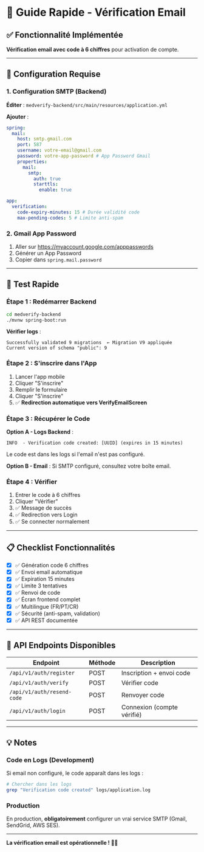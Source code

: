 # 🚀 Guide Rapide - Vérification Email

## ✅ Fonctionnalité Implémentée

**Vérification email avec code à 6 chiffres** pour activation de compte.

---

## 🔧 Configuration Requise

### 1. Configuration SMTP (Backend)

**Éditer** : `medverify-backend/src/main/resources/application.yml`

**Ajouter** :

```yaml
spring:
  mail:
    host: smtp.gmail.com
    port: 587
    username: votre-email@gmail.com
    password: votre-app-password # App Password Gmail
    properties:
      mail:
        smtp:
          auth: true
          starttls:
            enable: true

app:
  verification:
    code-expiry-minutes: 15 # Durée validité code
    max-pending-codes: 5 # Limite anti-spam
```

### 2. Gmail App Password

1. Aller sur https://myaccount.google.com/apppasswords
2. Générer un App Password
3. Copier dans `spring.mail.password`

---

## 🧪 Test Rapide

### Étape 1 : Redémarrer Backend

```bash
cd medverify-backend
./mvnw spring-boot:run
```

**Vérifier logs** :

```
Successfully validated 9 migrations  ← Migration V9 appliquée
Current version of schema "public": 9
```

### Étape 2 : S'inscrire dans l'App

1. Lancer l'app mobile
2. Cliquer "S'inscrire"
3. Remplir le formulaire
4. Cliquer "S'inscrire"
5. ✅ **Redirection automatique vers VerifyEmailScreen**

### Étape 3 : Récupérer le Code

**Option A - Logs Backend** :

```
INFO  - Verification code created: [UUID] (expires in 15 minutes)
```

Le code est dans les logs si l'email n'est pas configuré.

**Option B - Email** :
Si SMTP configuré, consultez votre boîte email.

### Étape 4 : Vérifier

1. Entrer le code à 6 chiffres
2. Cliquer "Vérifier"
3. ✅ Message de succès
4. ✅ Redirection vers Login
5. ✅ Se connecter normalement

---

## 📋 Checklist Fonctionnalités

- [x] ✅ Génération code 6 chiffres
- [x] ✅ Envoi email automatique
- [x] ✅ Expiration 15 minutes
- [x] ✅ Limite 3 tentatives
- [x] ✅ Renvoi de code
- [x] ✅ Écran frontend complet
- [x] ✅ Multilingue (FR/PT/CR)
- [x] ✅ Sécurité (anti-spam, validation)
- [x] ✅ API REST documentée

---

## 🎯 API Endpoints Disponibles

| Endpoint                   | Méthode | Description                |
| -------------------------- | ------- | -------------------------- |
| `/api/v1/auth/register`    | POST    | Inscription + envoi code   |
| `/api/v1/auth/verify`      | POST    | Vérifier code              |
| `/api/v1/auth/resend-code` | POST    | Renvoyer code              |
| `/api/v1/auth/login`       | POST    | Connexion (compte vérifié) |

---

## 💡 Notes

### Code en Logs (Development)

Si email non configuré, le code apparaît dans les logs :

```bash
# Chercher dans les logs
grep "Verification code created" logs/application.log
```

### Production

En production, **obligatoirement** configurer un vrai service SMTP (Gmail, SendGrid, AWS SES).

---

**La vérification email est opérationnelle ! 📧✅**




